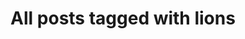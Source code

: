 ---
layout: tag
title: "All posts tagged with lions"
permalink: /weblog/tags/lions/
taxonomy: lions
---